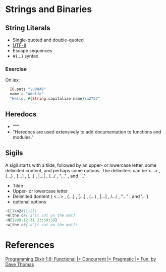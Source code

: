 # Strings and Binaries

## String Literals

- Single-quoted and double-quoted
- [UTF-8](https://en.wikipedia.org/wiki/UTF-8)
- Escape sequences
- #{...} syntax

### Exercise

On iex:

```elixir
  IO.puts "\u00A9"
  name = "Adolfo"
  "Hello, #{String.capitalize name}\u2757"
```

## Heredocs

- """
- "Heredocs are used extensively to add documentation to functions and modules."

## Sigils

A sigil starts with a tilde, followed by an upper- or lowercase letter, some
delimited content, and perhaps some options. The delimiters can be <...> ,
{...} , [...] , (...) , |...| , /.../ , "..." , and '...' .

- Tilde
- Upper- or lowercase letter
- Delimited dontent ( <...> , {...} , [...] , (...) , |...| , /.../ , "..." , and '...')
- optional options

```elixir
~C[1\n2#{1+2}]
~W[the c#{'a'}t sat on the mat]
~N{1999-12-31 23:59:59}
~w[the c#{'a'}t sat on the mat]s
```





# References

[Programming Elixir 1.6: Functional |> Concurrent |> Pragmatic |> Fun, by Dave Thomas](http://bit.ly/2rqD9VF)
